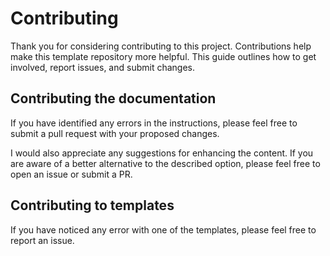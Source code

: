 # Contributing
Thank you for considering contributing to this project. Contributions help make
this template repository more helpful. This guide outlines how to get involved,
report issues, and submit changes.
## Contributing the documentation
If you have identified any errors in the instructions, please feel free to
submit a pull request with your proposed changes.

I would also appreciate any suggestions for enhancing the content. If you are
aware of a better alternative to the described option, please feel free to open
an issue or submit a PR.
## Contributing to templates
If you have noticed any error with one of the templates, please feel free to
report an issue.
